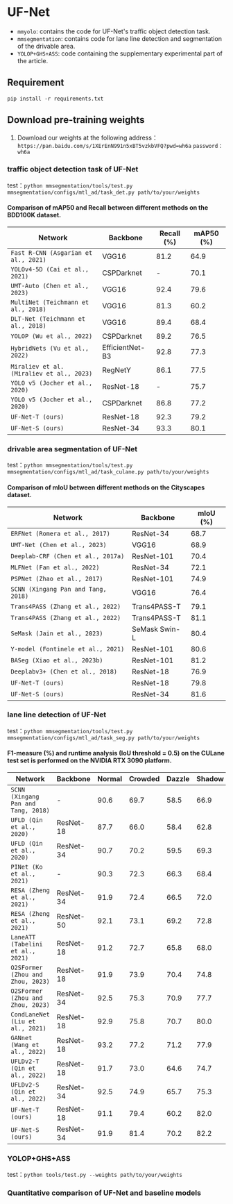 # UF-Net

- `mmyolo`: contains the code for UF-Net's traffic object detection task.
- `mmsegmentation`: contains code for lane line detection and segmentation of the drivable area.
- `YOLOP+GHS+ASS`: code containing the supplementary experimental part of the article.
## Requirement
 `pip install -r requirements.txt`
## Download pre-training weights
1. Download our weights at the following address：`https://pan.baidu.com/s/1XErEnN991n5xBT5vzkbVFQ?pwd=wh6a`
`password：wh6a `

### traffic object detection task of UF-Net 

test：`python mmsegmentation/tools/test.py mmsegmentation/configs/mtl_ad/task_det.py path/to/your/weights`


#### Comparison of mAP50 and Recall between different methods on the BDD100K dataset.

| Network                              | Backbone       | Recall (%) | mAP50 (%) |
| ------------------------------------ | -------------- | ---------- | --------- |
| `Fast R-CNN (Asgarian et al., 2021)` | VGG16          | 81.2       | 64.9      |
| `YOLOv4-5D (Cai et al., 2021)`       | CSPDarknet     | -          | 70.1      |
| `UMT-Auto (Chen et al., 2023)`       | VGG16          | 92.4       | 79.6      |
| `MultiNet (Teichmann et al., 2018)`  | VGG16          | 81.3       | 60.2      |
| `DLT-Net (Teichmann et al., 2018)`   | VGG16          | 89.4       | 68.4      |
| `YOLOP (Wu et al., 2022)`            | CSPDarknet     | 89.2       | 76.5      |
| `HybridNets (Vu et al., 2022)`       | EfficientNet-B3| 92.8       | 77.3      |
| `Miraliev et al. (Miraliev et al., 2023)` | RegNetY    | 86.1       | 77.5      |
| `YOLO v5 (Jocher et al., 2020)`      | ResNet-18      | -          | 75.7      |
| `YOLO v5 (Jocher et al., 2020)`      | CSPDarknet     | 86.8       | 77.2      |
| `UF-Net-T (ours)`                    | ResNet-18      | 92.3       | 79.2      |
| `UF-Net-S (ours)`                    | ResNet-34      | 93.3       | 80.1      |

### drivable area segmentation of UF-Net

test：`python mmsegmentation/tools/test.py mmsegmentation/configs/mtl_ad/task_culane.py path/to/your/weights`

#### Comparison of mIoU between different methods on the Cityscapes dataset.

| Network                            | Backbone      | mIoU (%) |
| ---------------------------------- | ------------- | -------- |
| `ERFNet (Romera et al., 2017)`     | ResNet-34     | 68.7     |
| `UMT-Net (Chen et al., 2023)`      | VGG16         | 68.9     |
| `Deeplab-CRF (Chen et al., 2017a)` | ResNet-101    | 70.4     |
| `MLFNet (Fan et al., 2022)`        | ResNet-34     | 72.1     |
| `PSPNet (Zhao et al., 2017)`       | ResNet-101    | 74.9     |
| `SCNN (Xingang Pan and Tang, 2018)`| VGG16         | 76.4     |
| `Trans4PASS (Zhang et al., 2022)`  | Trans4PASS-T  | 79.1     |
| `Trans4PASS (Zhang et al., 2022)`  | Trans4PASS-T  | 81.1     |
| `SeMask (Jain et al., 2023)`       | SeMask Swin-L | 80.4     |
| `Y-model (Fontinele et al., 2021)` | ResNet-101    | 80.6     |
| `BASeg (Xiao et al., 2023b)`       | ResNet-101    | 81.2     |
| `Deeplabv3+ (Chen et al., 2018)`   | ResNet-18     | 76.9     |
| `UF-Net-T (ours)`                  | ResNet-18     | 79.8     |
| `UF-Net-S (ours)`                  | ResNet-34     | 81.6     |
### lane line detection of UF-Net

test：`python mmsegmentation/tools/test.py mmsegmentation/configs/mtl_ad/task_seg.py path/to/your/weights`


#### F1-measure (%) and runtime analysis (IoU threshold = 0.5) on the CULane test set is performed on the NVIDIA RTX 3090 platform.

| Network                                   | Backbone       | Normal | Crowded | Dazzle | Shadow | Noline | Arrow | Curve | Night | FPS | Total |
| ----------------------------------------- | -------------- | ------ | ------- | ------ | ------ | ------ | ----- | ----- | ----- | --- | ----- |
| `SCNN (Xingang Pan and Tang, 2018)`       | -              | 90.6   | 69.7    | 58.5   | 66.9   | 43.4   | 84.1  | 64.4  | 66.1  | 8   | 71.6  |
| `UFLD (Qin et al., 2020)`                 | ResNet-18      | 87.7   | 66.0    | 58.4   | 62.8   | 40.2   | 81.0  | 57.9  | 62.1  | 323 | 68.4  |
| `UFLD (Qin et al., 2020)`                 | ResNet-34      | 90.7   | 70.2    | 59.5   | 69.3   | 44.4   | 85.7  | 69.5  | 66.7  | 175 | 72.3  |
| `PINet (Ko et al., 2021)`                 | -              | 90.3   | 72.3    | 66.3   | 68.4   | 49.8   | 83.7  | 65.6  | 67.7  | -   | 74.4  |
| `RESA (Zheng et al., 2021)`               | ResNet-34      | 91.9   | 72.4    | 66.5   | 72.0   | 46.3   | 88.1  | 68.4  | 69.8  | 51  | 74.5  |
| `RESA (Zheng et al., 2021)`               | ResNet-50      | 92.1   | 73.1    | 69.2   | 72.8   | 47.7   | 88.3  | 70.3  | 69.9  | 39  | 75.3  |
| `LaneATT (Tabelini et al., 2021)`         | ResNet-18      | 91.2   | 72.7    | 65.8   | 68.0   | 49.1   | 87.8  | 63.8  | 68.6  | 176 | 75.1  |
| `O2SFormer (Zhou and Zhou, 2023)`         | ResNet-18      | 91.9   | 73.9    | 70.4   | 74.8   | 49.8   | 86.0  | 68.7  | 70.7  | 89  | 76.1  |
| `O2SFormer (Zhou and Zhou, 2023)`         | ResNet-34      | 92.5   | 75.3    | 70.9   | 77.7   | 51.0   | 87.6  | 68.1  | 72.9  | 84  | 77.0  |
| `CondLaneNet (Liu et al., 2021)`          | ResNet-18      | 92.9   | 75.8    | 70.7   | 80.0   | 52.4   | 89.4  | 72.4  | 72.2  | 154 | 78.1  |
| `GANnet (Wang et al., 2022)`              | ResNet-18      | 93.2   | 77.2    | 71.2   | 77.9   | 53.4   | 89.6  | 75.9  | 72.8  | 164 | 78.8  |
| `UFLDv2-T (Qin et al., 2022)`             | ResNet-18      | 91.7   | 73.0    | 64.6   | 74.7   | 47.2   | 87.6  | 68.7  | 70.2  | 330 | 74.7  |
| `UFLDv2-S (Qin et al., 2022)`             | ResNet-34      | 92.5   | 74.9    | 65.7   | 75.3   | 47.6   | 87.9  | 70.2  | 70.6  | 165 | 75.9  |
| `UF-Net-T (ours)`                         | ResNet-18      | 91.1   | 79.4    | 60.2   | 82.0   | 54.8   | 81.8  | 63.5  | 75.3  | 248 | 78.1  |
| `UF-Net-S (ours)`                         | ResNet-34      | 91.9   | 81.4    | 70.2   | 82.2   | 56.6   | 87.6  | 71.1  | 73.7  | 176 | 79.5  |
### YOLOP+GHS+ASS

test：`python tools/test.py --weights path/to/your/weights`


### Quantitative comparison of UF-Net and baseline models
![]()
![]()
![]()
![]()
![]()
